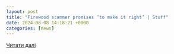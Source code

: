 ```yaml
---
layout: post
title: "Firewood scammer promises ’to make it right’ | Stuff"
date: 2024-08-08 14:18:21 +0000
categories: [news]
---
```


[Читати далі](https://www.thepress.co.nz/nz-news/350369514/firewood-scammer-promises-make-it-right)
